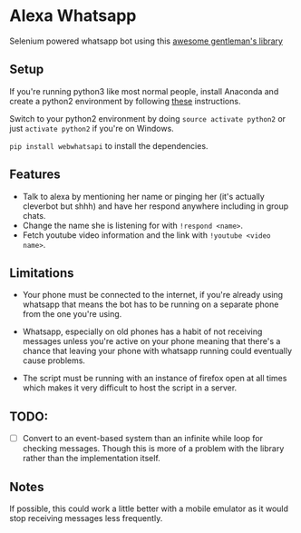 # Alexa Whatsapp
Selenium powered whatsapp bot using this [awesome gentleman's library](https://github.com/mukulhase/WebWhatsAPI)

## Setup
If you're running python3 like most normal people, install Anaconda and create a python2 environment by following 
[these](https://stackoverflow.com/questions/24405561/how-to-install-2-anacondas-python-2-7-and-3-4-on-mac-os-10-9) instructions. 

Switch to your python2 environment by doing `source activate python2` or just `activate python2` if you're on Windows.


`pip install webwhatsapi` to install the dependencies.




## Features
* Talk to alexa by mentioning her name or pinging her (it's actually cleverbot but shhh) and have her 
  respond anywhere including in group chats.
* Change the name she is listening for with `!respond <name>`.
* Fetch youtube video information and the link with `!youtube <video name>`.

## Limitations
* Your phone must be connected to the internet, if you're already using whatsapp 
that means the bot has to be running on a separate phone from the one you're using.

* Whatsapp, especially on old phones has a habit of not receiving messages unless you're active on your phone
meaning that there's a chance that leaving your phone with whatsapp running could eventually cause problems.

* The script must be running with an instance of firefox open at all times which makes it very difficult to host the script in a server.


## TODO:
- [ ] Convert to an event-based system than an infinite while loop for checking messages. 
Though this is more of a problem with the library rather than the implementation itself.

## Notes
If possible, this could work a little better with a mobile emulator as it would stop receiving messages less frequently. 
